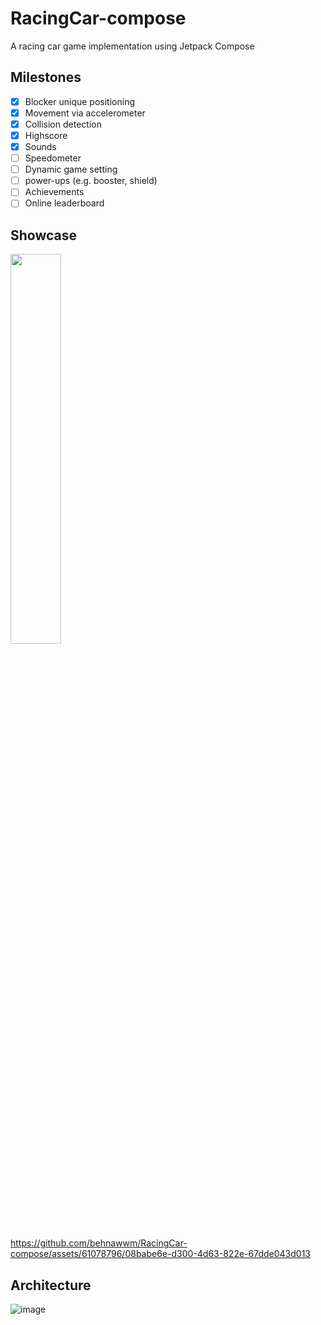 # RacingCar-compose
A racing car game implementation using Jetpack Compose

## Milestones
- [x] Blocker unique positioning
- [x] Movement via accelerometer
- [x] Collision detection
- [x] Highscore
- [x] Sounds
- [ ] Speedometer
- [ ] Dynamic game setting
- [ ] power-ups (e.g. booster, shield)
- [ ] Achievements
- [ ] Online leaderboard

## Showcase

 <img src="https://github-production-user-asset-6210df.s3.amazonaws.com/61078796/266766492-1da7eca3-4b9d-4698-9cd1-c2da689fc0be.jpg" width="40%" >


https://github.com/behnawwm/RacingCar-compose/assets/61078796/08babe6e-d300-4d63-822e-67dde043d013

## Architecture
![image](https://github.com/behnawwm/RacingCar-compose/assets/61078796/7ca03ae1-86ef-47a5-97bc-4e5d707a07e3)

